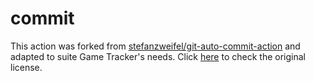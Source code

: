 # commit

This action was forked from [stefanzweifel/git-auto-commit-action](https://github.com/stefanzweifel/git-auto-commit-action) and adapted to suite Game Tracker's needs. Click [here](https://github.com/stefanzweifel/git-auto-commit-action/blob/master/LICENSE) to check the original license.